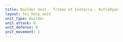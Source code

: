 ```yaml
---
title: Builder Unit - Tribes of Isoterra - KitleOyun
layout: toi_help_unit
unit_type: Builder
unit_attack: 0
unit_defense: 0
unit_movement: 1
---
```

